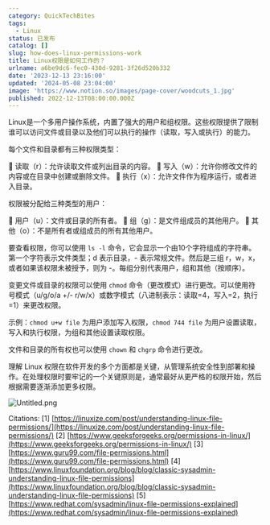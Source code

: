 ```yaml
---
category: QuickTechBites
tags:
  - Linux
status: 已发布
catalog: []
slug: how-does-linux-permissions-work
title: Linux权限是如何工作的？
urlname: a6be9dc6-fec0-430d-9281-3f26d520b332
date: '2023-12-13 23:16:00'
updated: '2024-05-08 23:04:00'
image: 'https://www.notion.so/images/page-cover/woodcuts_1.jpg'
published: 2022-12-13T08:00:00.000Z
---
```


Linux是一个多用户操作系统，内置了强大的用户和组权限。这些权限提供了限制谁可以访问文件或目录以及他们可以执行的操作（读取，写入或执行）的能力。


每个文件和目录都有三种权限类型：


🔸 读取（r）：允许读取文件或列出目录的内容。
🔸 写入（w）：允许你修改文件的内容或在目录中创建或删除文件。
🔸 执行（x）：允许文件作为程序运行，或者进入目录。


权限被分配给三种类型的用户：


🔸 用户（u）：文件或目录的所有者。
🔸 组（g）：是文件组成员的其他用户。
🔸 其他（o）：不是所有者或组成员的所有其他用户。


要查看权限，你可以使用 `ls -l` 命令，它会显示一个由10个字符组成的字符串。第一个字符表示文件类型；d 表示目录，- 表示常规文件。然后是三组 r，w，x，或者如果该权限未被授予，则为 -。每组分别代表用户，组和其他（按顺序）。


变更文件或目录的权限可以使用 `chmod` 命令（更改模式）进行更改。可以使用符号模式（u/g/o/a +/- r/w/x）或数字模式（八进制表示：读取=4，写入=2，执行=1）来更改权限。


示例：`chmod u+w file` 为用户添加写入权限，`chmod 744 file` 为用户设置读取，写入和执行权限，为组和其他设置读取权限。


文件和目录的所有权也可以使用 `chown` 和 `chgrp` 命令进行更改。


理解 Linux 权限在软件开发的多个方面都是关键，从管理系统安全性到部署和操作。在处理权限时要牢记的一个关键原则是，通常最好从更严格的权限开始，然后根据需要逐渐添加更多权限。


![Untitled.png](https://prod-files-secure.s3.us-west-2.amazonaws.com/5d24fe63-e567-4804-86f9-9fdc62e13082/332b89ee-9c33-4950-8a69-32c3d1ff2c69/Untitled.png?X-Amz-Algorithm=AWS4-HMAC-SHA256&X-Amz-Content-Sha256=UNSIGNED-PAYLOAD&X-Amz-Credential=ASIAZI2LB466QFYJ6IWV%2F20250322%2Fus-west-2%2Fs3%2Faws4_request&X-Amz-Date=20250322T213227Z&X-Amz-Expires=3600&X-Amz-Security-Token=IQoJb3JpZ2luX2VjEGwaCXVzLXdlc3QtMiJIMEYCIQCItMCLAy1WpWL%2F%2FAftvIw7FQMnUQNS6s23cDhIqiK73wIhAKJRebVE6QmoS18R9NBUAdpn%2Blbf8QaQqtHc%2F1ohdaYZKogECMX%2F%2F%2F%2F%2F%2F%2F%2F%2F%2FwEQABoMNjM3NDIzMTgzODA1IgxO%2FQanL0jRTUZD5Agq3AOCKbzslAie%2Ba0yD10xW30fwH0tMDrO6u50JAOnHQJL%2BCev18g4UFoLFlulSxThEpAexHmLiNg2P5J8XLb27TrHkwSZUutEA1DI80w9c%2FW50UhcCVdJp4VEMxDBm3PhxK2a9%2Byrpg8FwcTvRf%2F%2BoHOa84OW%2Fq6dkEOnCsXWq8iBkcc3D5I4ARIayYzKtPeoCrkv9obhggQUw2JFIGiw6ZEuY8QXVS1VGiDMQdV8%2BJ5HunXzQIZVOJYMiPMh6CUs4PjoyQBCX2KOPgYTiHPUJaaXeEjCkzO%2FbTd9Sj5yjt%2FS%2BN%2B98tpXDNlej23GrQnNH5XI2%2BBfoL8CJyaGZcsgaQw%2BrOHe3zC2kffca6SmT%2BCP7Uhr0r3D19j0CaZz1314xuQpyRnwYmTN8W7%2B0ZTgNA7RNzsNa%2BNkGV%2BaI%2F1shHAm6WHvvP6WXzt%2BZrgudjOCvmIGiLXUc3JQkCW2Td5YqshENacvM%2FmWfEquqdjDGgsGsPKu%2FdaGJSdyDjrV820T2KltcISOQmF%2BzUJL7kn%2Fwvymd1Jll28I0TO6pqmG0OuyjFNVeVZDRsI5S191N%2BDxUPYvQl8rR5ge834ccRW%2Fmma0WDDNRSwqmSYWa7jMmWsIwbZiwqj3wrPFlJLxGTDgtPy%2BBjqkAbQ4vqtqxq9fti07BEElCeYd0jNyBkLSpWVC3d9%2F6UROgnxG7vM9sKwIq79BAC6Zv8SY6%2F4W4qr78UE7lRCufbQ7b9V1NfToP%2FP7h4VTHoGwiNNil3gSaYzL8Q1J3KsH1dv1jXWDX4zxLy%2B9G9Vvv0lm3Qcj8R%2F7oY7KwrxtMET5aGwluG1JQbzrmuWKTSaq3zPnxmY0qsLV%2BSugxxsBn2zT%2By5y&X-Amz-Signature=4cbf67a837f36d4b31aff3942dfecba11d444b25386fe32e5bab944360918dcb&X-Amz-SignedHeaders=host&x-id=GetObject)


Citations:
[1] [https://linuxize.com/post/understanding-linux-file-permissions/](https://linuxize.com/post/understanding-linux-file-permissions/)
[2] [https://www.geeksforgeeks.org/permissions-in-linux/](https://www.geeksforgeeks.org/permissions-in-linux/)
[3] [https://www.guru99.com/file-permissions.html](https://www.guru99.com/file-permissions.html)
[4] [https://www.linuxfoundation.org/blog/blog/classic-sysadmin-understanding-linux-file-permissions](https://www.linuxfoundation.org/blog/blog/classic-sysadmin-understanding-linux-file-permissions)
[5] [https://www.redhat.com/sysadmin/linux-file-permissions-explained](https://www.redhat.com/sysadmin/linux-file-permissions-explained)

